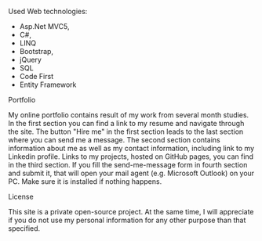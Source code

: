 Used Web technologies:
 
- Asp.Net MVC5, 
- C#,
- LINQ
- Bootstrap,
- jQuery
- SQL 
- Code First
- Entity Framework 


Portfolio

My online portfolio contains result of my work from several month studies. 
In the first section you can find a link to my resume and navigate through the site.
The button "Hire me" in the first section leads to the last section where you can send me a message.
The second section contains information about me as well as my contact information, including link to my Linkedin profile.
Links to my projects, hosted on GitHub pages, you can find in the third section.
If you fill the send-me-message form in fourth section and submit it, that will open your mail agent (e.g. Microsoft Outlook) on your PC. Make sure it is installed if nothing happens.

License

This site is a private open-source project. At the same time, I will appreciate if you do not use my personal information for any other purpose than that specified.
